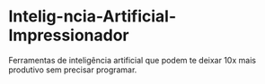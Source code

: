 # Intelig-ncia-Artificial-Impressionador
Ferramentas de inteligência artificial que podem te deixar 10x mais produtivo sem precisar programar.
